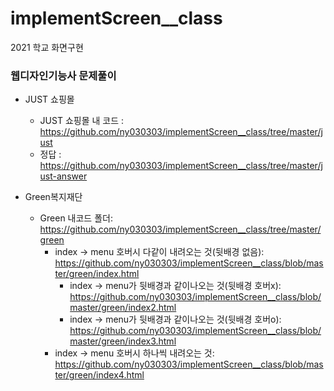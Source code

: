 # implementScreen__class
2021 학교 화면구현

### 웹디자인기능사 문제풀이
* JUST 쇼핑몰
  * JUST 쇼핑몰 내 코드 : https://github.com/ny030303/implementScreen__class/tree/master/just
  * 정답 : https://github.com/ny030303/implementScreen__class/tree/master/just-answer

* Green복지재단
  * Green 내코드 폴더: https://github.com/ny030303/implementScreen__class/tree/master/green
    * index -> menu 호버시 다같이 내려오는 것(뒷배경 없음): https://github.com/ny030303/implementScreen__class/blob/master/green/index.html
        * index -> menu가 뒷배경과 같이나오는 것(뒷배경 호버x): https://github.com/ny030303/implementScreen__class/blob/master/green/index2.html
        * index -> menu가 뒷배경과 같이나오는 것(뒷배경 호버o): https://github.com/ny030303/implementScreen__class/blob/master/green/index3.html
     * index -> menu 호버시 하나씩 내려오는 것: https://github.com/ny030303/implementScreen__class/blob/master/green/index4.html

